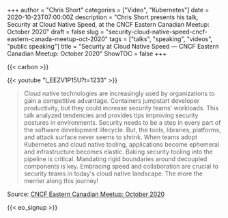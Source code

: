 +++
author = "Chris Short"
categories = ["Video", "Kubernetes"]
date = 2020-10-23T07:00:00Z
description = "Chris Short presents his talk, Security at Cloud Native Speed, at the CNCF Eastern Canadian Meetup: October 2020"
draft = false
slug = "security-cloud-native-speed-cncf-eastern-canada-meetup-oct-2020"
tags = ["talks", "speaking", "videos", "public speaking"]
title = "Security at Cloud Native Speed — CNCF Eastern Canadian Meetup: October 2020"
ShowTOC = false
+++

{{< carbon >}}

{{< youtube "l_EEZV1P15U?t=1233" >}}

> Cloud native technologies are increasingly used by organizations to gain a competitive advantage. Containers jumpstart developer productivity, but they could increase security teams' workloads. This talk analyzed tendencies and provides tips improving security postures in environments. Security needs to be a step in every part of the software development lifecycle. But, the tools, libraries, platforms, and attack surface never seems to shrink. When teams adopt Kubernetes and cloud native tooling, applications become ephemeral and infrastructure becomes elastic. Baking security tooling into the pipeline is critical. Mandating rigid boundaries around decoupled components is key. Embracing speed and collaboration are crucial to security teams in today's cloud native landscape. The more the merrier along this journey!

Source: [CNCF Eastern Canadian Meetup: October 2020](https://youtu.be/l_EEZV1P15U?t=1233)

{{< eo_signup >}}
